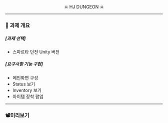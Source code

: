 

<div align="center">
  ☠ HJ DUNGEON ☠
</div>

-----
### 📜 과제 개요


##### [과제 선택]
- 스파르타 던전 Unity 버전

##### [요구사항 기능 구현]
- 메인화면 구성
- Status 보기
- Inventory 보기
- 아이템 장착 팝업
-----
### 📽미리보기
